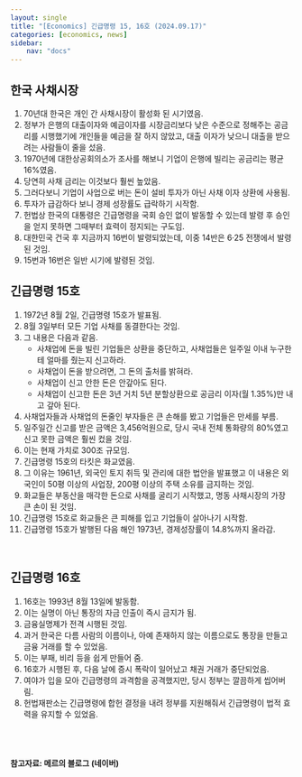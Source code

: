 ```yaml
---
layout: single
title: "[Economics] 긴급명령 15, 16호 (2024.09.17)"
categories: [economics, news]
sidebar:
    nav: "docs"
---
```


## 한국 사채시장
1. 70년대 한국은 개인 간 사채시장이 활성화 된 시기였음.
1. 정부가 은행의 대출이자와 예금이자를 시장금리보다 낮은 수준으로 정해주는 공금리를 시행했기에 개인들을 예금을 잘 하지 않았고, 대출 이자가 낮으니 대출을 받으려는 사람들이 줄을 섰음.
1. 1970년에 대한상공회의소가 조사를 해보니 기업이 은행에 빌리는 공금리는 평균 16%였음.
1. 당연히 사채 금리는 이것보다 훨씬 높았음.
1. 그러다보니 기업이 사업으로 버는 돈이 설비 투자가 아닌 사채 이자 상환에 사용됨.
1. 투자가 급감하다 보니 경제 성장률도 급락하기 시작함.
1. 헌법상 한국의 대통령은 긴급명령을 국회 승인 없이 발동할 수 있는데 발령 후 승인을 얻지 못하면 그때부터 효력이 정지되는 구도임.
1. 대한민국 건국 후 지금까지 16번이 발령되었는데, 이중 14반은 6·25 전쟁에서 발령된 것임.
1. 15번과 16번은 일반 시기에 발령된 것임.

## 긴급명령 15호
1. 1972년 8월 2일, 긴급명령 15호가 발표됨.
1. 8월 3일부터 모든 기업 사채를 동결한다는 것임.
1. 그 내용은 다음과 같음.
    - 사채업에 돈을 빌린 기업들은 상환을 중단하고, 사채업들은 일주일 이내 누구한테 얼마를 줬는지 신고하라.
    - 사채업이 돈을 받으려면, 그 돈의 출처를 밝혀라.
    - 사채업이 신고 안한 돈은 안갚아도 된다.
    - 사채업이 신고한 돈은 3년 거치 5년 분할상환으로 공금리 이자(월 1.35%)만 내고 갚아 된다.
1. 사채업자들과 사채업의 돈줄인 부자들은 큰 손해를 봤고 기업들은 만세를 부름.
1. 일주일간 신고를 받은 금액은 3,456억원으로, 당시 국내 전체 통화량의 80%였고 신고 못한 금액은 훨씬 컸을 것임.
1. 이는 현재 가치로 300조 규모임.
1. 긴급명령 15호의 타킷은 화교였음.
1. 그 이유는 1961년, 외국인 토지 취득 및 관리에 대한 법안을 발표했고 이 내용은 외국인이 50평 이상의 사업장, 200평 이상의 주택 소유를 금지하는 것임.
1. 화교들은 부동산을 매각한 돈으로 사채를 굴리기 시작했고, 명동 사채시장의 가장 큰 손이 된 것임.
1. 긴급명령 15호로 화교들은 큰 피해를 입고 기업들이 살아나기 시작함.
1. 긴급명령 15호가 발행된 다음 해인 1973년, 경제성장률이 14.8%까지 올라감.

<br/>

## 긴급명령 16호
1. 16호는 1993년 8월 13일에 발동함.
1. 이는 실명이 아닌 통장의 자금 인출이 즉시 금지가 됨.
1. 금융실명제가 전격 시행된 것임.
1. 과거 한국은 다름 사람의 이름이나, 아예 존재하지 않는 이름으로도 통장을 만들고 금융 거래를 할 수 있었음.
1. 이는 부패, 비리 등을 쉽게 만들어 줌.
1. 16호가 시행된 후, 다음 날에 증시 폭락이 일어났고 채권 거래가 중단되었음.
1. 여야가 입을 모아 긴급명령의 과격함을 공격했지만, 당시 정부는 깔끔하게 씹어버림.
1. 헌법재판소는 긴급명령에 합헌 결정을 내려 정부를 지원해줘서 긴급명령이 법적 효력을 유지할 수 있었음.


<br/>
<br/>

#### 참고자료: 메르의 블로그 (네이버) 